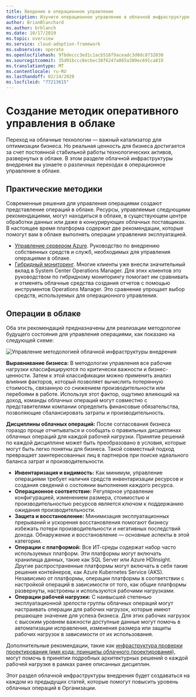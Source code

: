 ```yaml
---
title: Введение в операционное управление
description: Изучите операционное управление в облачной инфраструктуре внедрения.
author: BrianBlanchard
ms.author: brblanch
ms.date: 10/17/2019
ms.topic: overview
ms.service: cloud-adoption-framework
ms.subservice: operate
ms.openlocfilehash: 9fbdeccc3ed1c1acb516f9aceadc3d8dc8732030
ms.sourcegitcommit: 35d01bccc8ecbec38f6247a065a309ec691ca810
ms.translationtype: MT
ms.contentlocale: ru-RU
ms.lasthandoff: 02/14/2020
ms.locfileid: "77213615"
---
```

# <a name="establish-operational-management-practices-in-the-cloud"></a>Создание методик оперативного управления в облаке

Переход на облачные технологии — важный катализатор для оптимизации бизнеса. Но реальная ценность для бизнеса достигается за счет постоянной стабильной работы технологических активов, развернутых в облаке. В этом разделе облачной инфраструктуры внедрения вы узнаете о различных переходах в операционное управление в облаке.

## <a name="actionable-best-practices"></a>Практические методики

Современные решения для управления операциями создают представление операций в облаке. Ресурсы, управляемые следующими рекомендациями, могут находиться в облаке, в существующем центре обработки данных или даже в конкурирующих облачных поставщиках. В настоящее время платформа содержит две рекомендации, которые помогут вам в облаке выполнять операции управления эксплуатацией.

- [Управление сервером Azure](./azure-server-management/index.md). Руководство по внедрению собственных средств и служб, необходимых для управления операциями в облаке.
- [Гибридный мониторинг](./monitor/index.md). Многие клиенты уже внесли значительный вклад в System Center Operations Manager. Для этих клиентов это руководством по гибридному мониторингу помогает им сравнивать и отменять облачные средства создания отчетов с помощью инструментов Operations Manager. Это сравнение упрощает выбор средств, используемых для операционного управления.

## <a name="cloud-operations"></a>Операции в облаке

Оба эти рекомендаций предназначены для реализации методологии будущего состояния для управления операциями, как показано на следующей схеме:

![Управление методологией облачной инфраструктуры внедрения](../_images/manage/caf-manage.png)

**Выравнивание бизнеса:** В методологии управления все рабочие нагрузки классифицируются по критически важности и бизнес-ценности. Затем к этой классификации можно применить анализ влияния факторов, который позволяет вычислить потерянную стоимость, связанную со снижением производительности или перебоями в работе. Используя этот фактор, ощутимо влияющий на доход, команды облачных операций могут совместно с представителями компании определить финансовые обязательства, позволяющие сбалансировать затраты и производительность.

**Дисциплины облачных операций:** После согласования бизнеса гораздо проще отчитываться и сообщать о правильных дисциплинах облачных операций для каждой рабочей нагрузки. Принятие решений по каждой дисциплине может быть преобразовано в условия, которые могут быть легко понятны для бизнеса. Такой совместный подход превращает заинтересованных лиц в партнеров при поиске идеального баланса затрат и производительности.

- **Инвентаризация и видимость:** Как минимум, управление операциями требует наличия средств инвентаризации ресурсов и создания сведений о состоянии выполнения каждого ресурса.
- **Операционное соответствие:** Регулярное управление конфигурацией, изменением размера, стоимостью и производительностью ресурсов является ключом к поддержанию ожидания производительности.
- **Защита и восстановление:** Минимизация эксплуатационных прерываний и ускорения восстановления помогают бизнесу избежать потери производительности и негативных последствий дохода. Обнаружение и восстановление — основные аспекты в этой категории.
- **Операции с платформой:** Все ИТ-среды содержат набор часто используемых платформ. Эти платформы могут включать хранилища данных, такие как SQL Server или Azure HDInsight. Другие распространенные платформы могут включать в себя такие решения контейнеров, как Azure Kubernetes Service (AKS). Независимо от платформы, операции платформы в соответствии с настройкой операций в зависимости от того, как общие платформы развернуты, настроены и используются рабочими нагрузками.
- **Операции рабочей нагрузки:** С наивысшей степенью эксплуатационной зрелости группы облачных операций могут настраивать операции для рабочих нагрузок, которые имеют решающее значение для успеха бизнеса. Для этих рабочих нагрузок с высоким уровнем важности доступные данные могут помочь в автоматизации исправления, изменения размера или защиты рабочих нагрузок в зависимости от их использования.

Дополнительные рекомендации, такие как [инфраструктура проверки проектирования (имя кода: принципы облачного проектирования)](https://docs.microsoft.com/azure/architecture/framework/resiliency/overview), могут помочь в принятии подробных архитектурных решений о каждой рабочей нагрузке в рамках ранее описанных дисциплин.

Этот раздел облачной инфраструктуры внедрения будет создаваться на каждом из предыдущих статей, которые помогут повысить уровень облачных операций в Организации.
